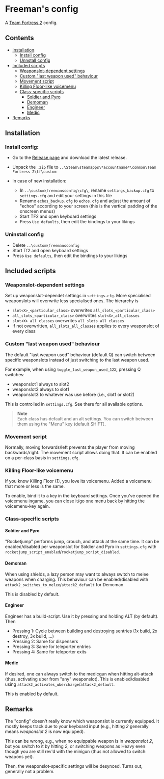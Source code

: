 # Freeman's config

A [Team Fortress 2](https://www.teamfortress.com/) config.

## Contents
- [Installation](#installation)
    - [Install config](#install-config)
    - [Unnstall config](#uninstall-config)
- [Included scripts](#included-scripts)
    - [Weaponslot-dependent settings](#weaponslot-dependent-settings)
    - [Custom "last weapon used" behaviour](#custom-last-weapon-used-behaviour)
    - [Movement script](#movement-script)
    - [Killing Floor-like voicemenu](#killing-floor-like-voicemenu)
    - [Class-specific scripts](#class-specific-scripts)
        - [Soldier and Pyro](#soldier-and-pyro)
        - [Demoman](#demoman)
        - [Engineer](#engineer)
        - [Medic](#medic)
- [Remarks](#remarks)

## Installation 
### Install config:
- Go to the [Release page]() and download the latest release.
- Unpack the `.zip` file to
  `..\Steam\steamapps\*accountname*\common\Team Fortress 2\tf\custom`

- In case of new installation:
    + In `..\custom\freemansconfig\cfg\`, rename `settings_backup.cfg` to
      `settings.cfg` and edit your settings in this file
    + Rename `echos_backup.cfg` to `echos.cfg` and adjust the amount
      of "echos" according to your screen (this is the vertical padding
      of the onscreen menus)
    + Start TF2 and open keyboard settings
    + Press `Use defaults`, then edit the bindings to your likings

### Uninstall config
- Delete `..\custom\freemansconfig`
- Start Tf2 and open keyboard settings
- Press `Use defaults`, then edit the bindings to your likings

## Included scripts
### Weaponslot-dependent settings
Set up weaponslot-dependet settings in `settings.cfg`. More specialised
weaponslots will overwrite less specialised ones. The hierarchy is
- `slot<X>_<particular_class>` overwrites `all_slots_<particular_class>`
- `all_slots_<particular_class>` overwrites `slot<X>_all_classes`
- `slot<X>_all_classes` overwrites `all_slots_all_classes`
- If not overwritten, `all_slots_all_classes` applies to every weaponslot
  of every class

### Custom "last weapon used" behaviour
The default "last weapon used" behaviour (default Q) can switch between 
specific weaponslots instead of just switching to the last weapon used.

For example, when using `toggle_last_weapon_used_12X`, pressing Q switches:
- weaponslot1 always to slot2
- weaponslot2 always to slot1
- weaponslot3 to whatever was use before (i.e., slot1 or slot2)

This is controlled in `settings.cfg`. See there for all available options.

> **Note**<br>
> Each class has default and an alt settings. You can switch between them
> using the "Menu" key (default SHIFT).

### Movement script
Normally, moving forwards/left prevents the player from moving
backwards/right. The movement script allows doing that. It can be enabled
on a per-class basis in `settings.cfg`.

### Killing Floor-like voicemenu
If you know Killing Floor (1), you love its voicemenu. Added a voicemenu that
more or less ís the same.

To enable, bind it to a key in the keyboard settings.
Once you've opened the voicemenu ingame, you can close it/go one menu back
by hitting the voicemenu-key again.

### Class-specific scripts
#### Soldier and Pyro
"Rocketjump" performs jump, crouch, and attack at the same time. It can be
enabled/disabled per weaponslot for Soldier and Pyro in `settings.cfg` with
`rocketjump_script_enabled`/`rocketjump_script_disabled`.

#### Demoman
When using shields, a lazy person may want to always switch to melee weapons
when charging. This behaviour can be enabled/disabled with
`attack2_switches_to_melee`/`attack2_default` for Demoman.

This is disabled by default.

#### Engineer
Engineer has a build-script. Use it by pressing and holding ALT (by default).
Then
- Pressing 1: Cycle between building and destroying sentries (1x build, 2x 
  destroy, 3x build, ...)
- Pressing 2: Same for dispensers
- Pressing 3: Same for teleporter entries
- Pressing 4: Same for teleporter exits

#### Medic
If desired, one can always switch to the medicgun when hitting alt-attack
(thus, activating uber from "any" weaponslot). This is enabled/disabled
using `attack2_activates_ubercharge`/`attack2_default`.

This is enabled by default.

## Remarks
The "config" doesn't really know which weaponslot is currently equipped.
It mostly keeps track due to your keyboard input (e.g., hitting _2_ generally
means _weaponslot 2_ is now equipped).

This can be wrong, e.g., when no equippable weapon is in _weaponslot 2_, but
you switch to it by hitting _2_, or switching weapons as Heavy even though
you are still rev'd with the minigun (thus not allowed to switch weapons yet).

Then, the weaponslot-specific settings will be desynced. Turns out, generally not a problem.